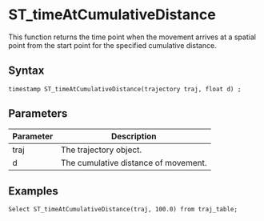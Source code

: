 # ST\_timeAtCumulativeDistance

This function returns the time point when the movement arrives at a spatial point from the start point for the specified cumulative distance.

## Syntax

```
timestamp ST_timeAtCumulativeDistance(trajectory traj, float d) ;
```

## Parameters

|Parameter|Description|
|---------|-----------|
|traj|The trajectory object.|
|d|The cumulative distance of movement.|

## Examples

```
Select ST_timeAtCumulativeDistance(traj, 100.0) from traj_table;
```

